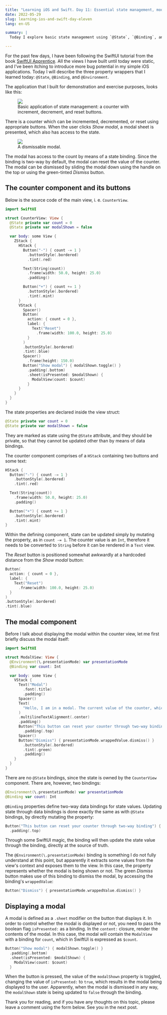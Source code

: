 ```yaml
---
title: "Learning iOS and Swift. Day 11: Essential state management, modals"
date: 2022-05-29
slug: learning-ios-and-swift-day-eleven
lang: en-US

summary: |
  Today I explore basic state management using `@State`, `@Binding`, and `@Environment` property wrappers.

---
```


For the past few days, I have been following the SwiftUI tutorial from the book [SwiftUI Apprentice](https://www.raywenderlich.com/books/swiftui-apprentice).
All the views I have built until today were static, and I've been itching to introduce more bug potential in my simple iOS applications.
Today I will describe the three property wrappers that I learned today: `@State`, `@Binding`, and `@Environment`.

The application that I built for demonstration and exercise purposes, looks like this:

<figure class="bordered-figure">
<img src="/images/ios-11/counter-screen.webp" />
<figcaption>Basic application of state management: a counter with increment, decrement, and reset buttons.</figcaption>
</figure>

There is a counter which can be incremented, decremented, or reset using appropriate buttons.
When the user clicks _Show modal_, a modal sheet is presented, which also has access to the state.

<figure class="bordered-figure">
<img src="/images/ios-11/modal.webp" />
<figcaption>A dismissable modal.</figcaption>
</figure>

The modal has access to the count by means of a state binding.
Since the binding is two-way by default, the modal can reset the value of the counter.
The modal can be dismissed by sliding the modal down using the handle on the top or using the green-tinted _Dismiss_ button.

## The counter component and its buttons

Below is the source code of the main view, i. e. `CounterView`.

```swift
import SwiftUI

struct CounterView: View {
  @State private var count = 0
  @State private var modalShown = false

  var body: some View {
    ZStack {
      HStack {
        Button("-") { count -= 1 }
          .buttonStyle(.bordered)
          .tint(.red)

        Text(String(count))
          .frame(width: 50.0, height: 25.0)
          .padding()

        Button("+") { count += 1 }
          .buttonStyle(.bordered)
          .tint(.mint)
      }
      VStack {
        Spacer()
        Button(
          action: { count = 0 },
          label: {
            Text("Reset")
              .frame(width: 100.0, height: 25.0)
          }
        )
        .buttonStyle(.bordered)
        .tint(.blue)
        Spacer()
          .frame(height: 150.0)
        Button("Show modal") { modalShown.toggle() }
          .padding(.bottom)
          .sheet(isPresented: $modalShown) {
            ModalView(count: $count)
          }
      }
    }
  }
}
```

The state properties are declared inside the view struct:

```swift
@State private var count = 0
@State private var modalShown = false
```

They are marked as state using the `@State` attribute, and they should be private, so that they cannot be updated other than by means of data bindings.

The counter component comprises of a `HStack` containing two buttons and some text:

```swift
HStack {
  Button("-") { count -= 1 }
    .buttonStyle(.bordered)
    .tint(.red)

  Text(String(count))
    .frame(width: 50.0, height: 25.0)
    .padding()

  Button("+") { count += 1 }
    .buttonStyle(.bordered)
    .tint(.mint)
}
```

Within the defining component, state can be updated simply by mutating the property, as in `count -= 1`.
The counter value is an `Int`, therefore it needs to be converted to `String` before it can be rendered in a `Text` view.

The _Reset_ button is positioned somewhat awkwardly at a hardcoded distance from the _Show modal_ button:

```swift
Button(
  action: { count = 0 },
  label: {
    Text("Reset")
      .frame(width: 100.0, height: 25.0)
  }
)
.buttonStyle(.bordered)
.tint(.blue)
```

## The modal component

Before I talk about displaying the modal within the counter view, let me first briefly discuss the modal itself:

```swift
import SwiftUI

struct ModalView: View {
  @Environment(\.presentationMode) var presentationMode
  @Binding var count: Int

  var body: some View {
    VStack {
      Text("Modal")
        .font(.title)
        .padding()
      Spacer()
      Text(
        "Hello, I am in a modal. The current value of the counter, which I have obtained through your binding, is \(count)."
      )
      .multilineTextAlignment(.center)
      .padding()
      Button("This button can reset your counter through two-way binding") { count = 0 }
        .padding(.top)
      Spacer()
      Button("Dismiss") { presentationMode.wrappedValue.dismiss() }
        .buttonStyle(.bordered)
        .tint(.green)
        .padding()
    }
  }
}
```

There are no `@State` bindings, since the state is owned by the `CounterView` component.
There are, however, two bindings:

```swift
@Environment(\.presentationMode) var presentationMode
@Binding var count: Int
```

`@Binding` properties define two-way data bindings for state values.
Updating state through data bindings is done exactly the same as with `@State` bindings, by directly mutating the property:

```swift
Button("This button can reset your counter through two-way binding") { count = 0 }
  .padding(.top)
```

Through some SwiftUI magic, the binding will then update the state value through the binding, directly at the source of truth.

The `@Environment(\.presentationMode)` binding is something I do not fully understand at this point, but apparently it extracts some values from the view's context and exposes them to the view.
In this case, the property represents whether the modal is being shown or not.
The green _Dismiss_ button makes use of this binding to dismiss the modal, by accessing the binding's `wrappedValue`:

```swift
Button("Dismiss") { presentationMode.wrappedValue.dismiss() }
```

## Displaying a modal

A modal is defined as a `.sheet` modifier on the button that displays it.
In order to control whether the modal is displayed or not, you need to pass the boolean flag `isPresented:` as a binding.
In the `content:` closure, render the contents of the modal.
In this case, the modal will contain the `ModalView` with a binding for `count`, which in SwiftUI is expressed as `$count`.

```swift
Button("Show modal") { modalShown.toggle() }
  .padding(.bottom)
  .sheet(isPresented: $modalShown) {
    ModalView(count: $count)
  }
```

When the button is pressed, the value of the `modalShown` property is toggled, changing the value of `isPresented:` to `true`, which results in the modal being displayed to the user.
Apparently, when the modal is dismissed in any way, the `modalShown` state is being updated to `false` through the binding.

Thank you for reading, and if you have any thoughts on this topic, please leave a comment using the form below.
See you in the next post.
